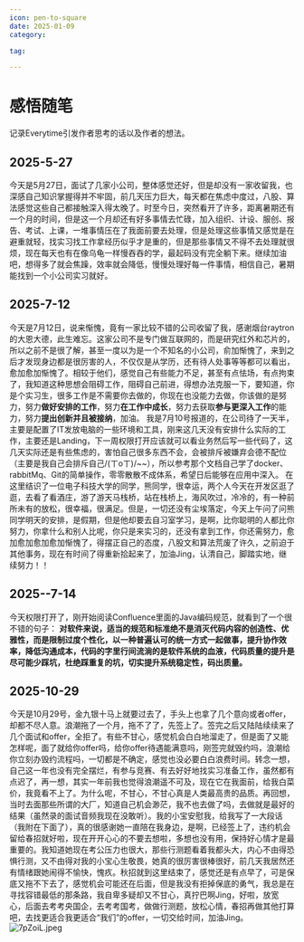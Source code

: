 ```yaml
---
icon: pen-to-square
date: 2025-01-09
category:

tag:

---
```


# 感悟随笔
记录Everytime引发作者思考的话以及作者的想法。
## 2025-5-27
今天是5月27日，面试了几家小公司，整体感觉还好，但是却没有一家收留我，也深感自己知识掌握得并不牢固，前几天压力巨大，每天都在焦虑中度过，八股、算法感觉这些自己都接触深入得太晚了。时至今日，突然看开了许多，距离暑期还有一个月的时间，但是这一个月却还有好多事情去忙碌，加入组织、计设、服创、报告、考试、上课，一堆事情压在了我面前要去处理，但是处理这些事情又感觉是在避重就轻，找实习找工作拿经历似乎才是重的，但是那些事情又不得不去处理就很烦，现在每天也有在像乌龟一样慢吞吞的学，最起码没有完全躺下来。继续加油吧，想得多了就会焦躁，效率就会降低，慢慢处理好每一件事情，相信自己，暑期能找到一个小公司实习就好。


## 2025-7-12
今天是7月12日，说来惭愧，竟有一家比较不错的公司收留了我，感谢烟台raytron的大恩大德，此生难忘。这家公司不是专门做互联网的，而是研究红外和芯片的，所以之前不是很了解，甚至一度以为是一个不知名的小公司，俞加惭愧了，来到之后才发现身边都是很厉害的人，不仅仅是从学历，还有待人处事等等都可以看出，愈加愈加惭愧了。相较于他们，感觉自己有些能力不足，甚至有点怯场，有点拘束了，我知道这种思想会阻碍工作，阻碍自己前进，得想办法克服一下，要知道，你是个实习生，很多工作是不需要你去做的，你现在也没能力去做，你该做的是努力，努力**做好安排的工作**，努力**在工作中成长**，努力去获取**参与更深入工作**的能力，努力**提出创新并且被接纳**，加油。
我是7月10号报道的，在公司待了一天半，主要是配置了IT发放电脑的一些环境和工具，刚来这几天没有安排什么实际的工作，主要还是Landing，下一周权限打开应该就可以看业务然后写一些代码了，这几天实际还是有些焦虑的，害怕自己很多东西不会，会被排斥被嫌弃会德不配位（主要是我自己会排斥自己/(ㄒoㄒ)/~~），所以参考那个文档自己学了docker、rabbitMq、Git的简单操作，零零散散不成体系，希望日后能够在应用中深入。
在这里结识了一位电子科技大学的同学，熊同学，很幸运，两个人今天在开发区逛了逛，去看了看酒庄，游了游天马栈桥，站在栈桥上，海风吹过，冷冷的，有一种前所未有的放松，很幸福，很满足。但是，一切还没有尘埃落定，今天上午问了问熊同学明天的安排，是假期，但是他却要去自习室学习，是啊，比你聪明的人都比你努力，你拿什么和别人比呢，你只是来实习的，还没有拿到工作，你还需努力，愈加愈加愈加愈加惭愧了，得摆正自己的态度，八股文和算法荒废了许久，之前迫于其他事务，现在有时间了得重新拾起来了，加油Jing，认清自己，脚踏实地，继续努力！！

## 2025--7-14
今天权限打开了，刚开始阅读Confluence里面的Java编码规范，就看到了一个很不错的句子：
**对软件来说，适当的规范和标准绝不是消灭代码内容的创造性、优雅性，而是限制过度个性化，以一种普遍认可的统一方式一起做事，提升协作效率，降低沟通成本，代码的字里行间流淌的是软件系统的血液，代码质量的提升是尽可能少踩坑，杜绝踩重复的坑，切实提升系统稳定性，码出质量。**

## 2025-10-29
今天是10月29号，金九银十马上就要过去了，手头上也拿了几个意向或者offer，却都不尽人意。浪潮拖了一个月，拖不了了，先签上了。签完之后又陆陆续续来了几个面试和offer，全拒了。有些不甘心，感觉机会白白地溜走了，但是面了又能怎样呢，面了就给你offer吗，给你offer待遇能满意吗，刚签完就毁约吗，浪潮给你立刻办毁约流程吗，一切都是不确定，感觉也没必要白白浪费时间。转念一想，自己这一年也没有完全摆烂，有参与竞赛、有去好好地找实习准备工作，虽然都有点迟了，再一想，其实一年前我也觉得浪潮遥不可及，现在它在我面前，给我白菜价，我竟看不上了。为什么呢，不甘心，不甘心真是人类最高贵的品质。再回想，当时去面那些所谓的大厂，知道自己机会渺茫，我不也去做了吗，去做就是最好的结果（虽然录的面试音频我现在没敢听）。我的小宝安慰我，给我写了一大段话（我附在下面了），真的很感谢她一直陪在我身边，是啊，已经签上了，违约机会留给春招就好啦，现在开开心心的不要去想啦，多想也没有用，保持好心情才是最重要的。我知道她现在考公压力也很大，那些行测题看着我都头大，内心不由得恐惧行测，又不由得对我的小宝心生敬畏，她真的很厉害很棒很好，前几天我居然还有情绪跟她闹得不愉快，愧疚。秋招就到这里结束了，感觉还是有点早了，可是保底又拖不下去了，感觉机会可能还在后面，但是我没有拒掉保底的勇气，我总是在寻找容错最低的那条路，我自卑多疑却又不甘心，真拧巴啊Jing，好啦，放宽心，后面去考考央国企，去考考国考，做做行测题，放松心情，春招再做其他打算吧，去找更适合我更适合“我们”的offer，一切交给时间，加油Jing。
![7pZoiL.jpeg](https://i.imgs.ovh/2025/10/29/7pZoiL.jpeg)